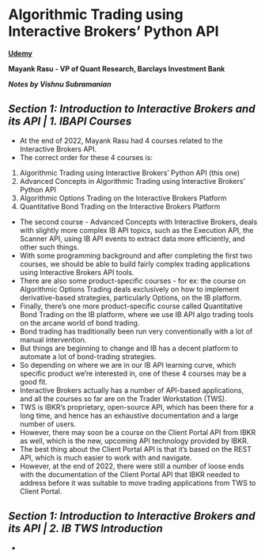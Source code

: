 # **Algorithmic Trading using Interactive Brokers’ Python API** 

**[Udemy](https://www.udemy.com/course/algorithmic-trading-using-interactive-brokers-python-api)**

**Mayank Rasu - VP of Quant Research, Barclays Investment Bank**

***Notes by Vishnu Subramanian***

## ***Section 1: Introduction to Interactive Brokers and its API | 1. IBAPI Courses***

- At the end of 2022, Mayank Rasu had 4 courses related to the Interactive Brokers API.
- The correct order for these 4 courses is:
  
1. Algorithmic Trading using Interactive Brokers’ Python API (this one)
2. Advanced Concepts in Algorithmic Trading using Interactive Brokers’ Python API
3. Algorithmic Options Trading on the Interactive Brokers Platform
4. Quantitative Bond Trading on the Interactive Brokers Platform

- The second course - Advanced Concepts with Interactive Brokers, deals with slightly more complex IB API topics, such as the Execution API, the Scanner API, using IB API events to extract data more efficiently, and other such things.
- With some programming background and after completing the first two courses, we should be able to build fairly complex trading applications using Interactive Brokers API tools.
- There are also some product-specific courses - for ex: the course on Algorithmic Options Trading deals exclusively on how to implement derivative-based strategies, particularly Options, on the IB platform.
- Finally, there’s one more product-specific course called Quantitative Bond Trading on the IB platform, where we use IB API algo trading tools on the arcane world of bond trading.
- Bond trading has traditionally been run very conventionally with a lot of manual intervention.
- But things are beginning to change and IB has a decent platform to automate a lot of bond-trading strategies.
- So depending on where we are in our IB API learning curve, which specific product we’re interested in, one of these 4 courses may be a good fit.
- Interactive Brokers actually has a number of API-based applications, and all the courses so far are on the Trader Workstation (TWS). 
- TWS is IBKR’s proprietary, open-source API, which has been there for a long time, and hence has an exhaustive documentation and a large number of users.
- However, there may soon be a course on the Client Portal API from IBKR as well, which is the new, upcoming API technology provided by IBKR.
- The best thing about the Client Portal API is that it’s based on the REST API, which is much easier to work with and navigate.
- However, at the end of 2022, there were still a number of loose ends with the documentation of the Client Portal API that IBKR needed to address before it was suitable to move trading applications from TWS to Client Portal.

## ***Section 1: Introduction to Interactive Brokers and its API | 2. IB TWS Introduction***

- 
